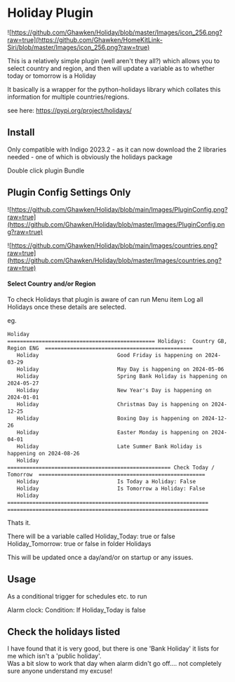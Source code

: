 # Holiday Plugin

![https://github.com/Ghawken/Holiday/blob/master/Images/icon_256.png?raw=true](https://github.com/Ghawken/HomeKitLink-Siri/blob/master/Images/icon_256.png?raw=true)

This is a relatively simple plugin (well aren't they all?) which allows you to select country and region, and then will update a variable as to whether today or tomorrow is a Holiday

It basically is a wrapper for the python-holidays library which collates this information for multiple countries/regions.

see here:
https://pypi.org/project/holidays/

## Install

Only compatible with Indigo 2023.2 - as it can now download the 2 libraries needed - one of which is obviously the holidays package

Double click plugin Bundle

## Plugin Config Settings Only

![https://github.com/Ghawken/Holiday/blob/main/Images/PluginConfig.png?raw=true](https://github.com/Ghawken/Holiday/blob/master/Images/PluginConfig.png?raw=true)

![https://github.com/Ghawken/Holiday/blob/main/Images/countries.png?raw=true](https://github.com/Ghawken/Holiday/blob/master/Images/countries.png?raw=true)

#### Select Country and/or Region

To check Holidays that plugin is aware of can run Menu item
Log all Holidays once these details are selected.

eg.
``` 
Holiday                         =============================================== Holidays:  Country GB, Region ENG  ===============================================
   Holiday                         Good Friday is happening on 2024-03-29
   Holiday                         May Day is happening on 2024-05-06
   Holiday                         Spring Bank Holiday is happening on 2024-05-27
   Holiday                         New Year's Day is happening on 2024-01-01
   Holiday                         Christmas Day is happening on 2024-12-25
   Holiday                         Boxing Day is happening on 2024-12-26
   Holiday                         Easter Monday is happening on 2024-04-01
   Holiday                         Late Summer Bank Holiday is happening on 2024-08-26
   Holiday                         ==================================================== Check Today / Tomorrow  =====================================================
   Holiday                         Is Today a Holiday: False
   Holiday                         Is Tomorrow a Holiday: False
   Holiday                         ================================================================  ================================================================
```
Thats it.

There will be a variable called
Holiday_Today:  true or false
Holiday_Tomorrow: true or false
in folder Holidays

This will be updated once a day/and/or on startup or any issues.

## Usage

As a conditional trigger for schedules etc. to run

Alarm clock:
Condition:
If Holiday_Today is false


## Check the holidays listed

I have found that it is very good, but there is one 'Bank Holiday' it lists for me which isn't a 'public holiday'.  
Was a bit slow to work that day when alarm didn't go off.... not completely sure anyone understand my excuse!